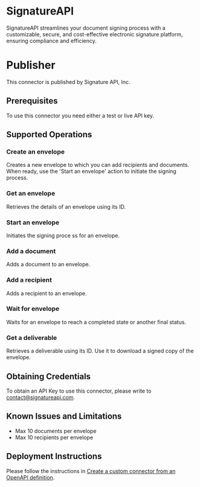 # SignatureAPI
SignatureAPI streamlines your document signing process with a customizable, secure, and cost-effective electronic signature platform, ensuring compliance and efficiency.

# Publisher
This connector is published by Signature API, Inc.

## Prerequisites
To use this connector you need either a test or live API key.

## Supported Operations

### Create an envelope
Creates a new envelope to which you can add recipients and documents. When ready, use the 'Start an envelope' action to initiate the signing process.

### Get an envelope
Retrieves the details of an envelope using its ID.

### Start an envelope
Initiates the signing proce
ss for an envelope.

### Add a document
Adds a document to an envelope.

### Add a recipient
Adds a recipient to an envelope.

### Wait for envelope
Waits for an envelope to reach a completed state or another final status.

### Get a deliverable
Retrieves a deliverable using its ID. Use it to download a signed copy of the envelope.

## Obtaining Credentials
To obtain an API Key to use this connector, please write to contact@signatureapi.com.

## Known Issues and Limitations
- Max 10 documents per envelope
- Max 10 recipients per envelope

## Deployment Instructions
Please follow the instructions in [Create a custom connector from an OpenAPI definition](https://learn.microsoft.com/en-us/connectors/custom-connectors/define-openapi-definition).